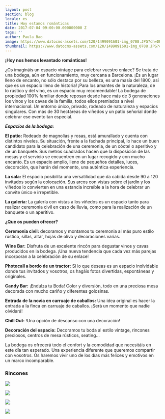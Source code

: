 ```yaml
---
layout: post
section: blog
locale: es
title: Hoy estamos románticas
date: 2017-07-04 09:00:00.000000000 Z
tags: ''
author: Paula Bao
image: https://www.datocms-assets.com/120/1499091601-img_0708.JPG?ch=DPR%2CWidth&auto=format&w=1024
thumbnail: https://www.datocms-assets.com/120/1499091601-img_0708.JPG?ch=DPR%2CWidth&auto=format&w=105
---
```


**¡Hoy nos hemos levantado románticas!**

¿Os imagináis un espacio vintage para celebrar vuestro enlace? Se trata de una bodega, aún en funcionamiento, muy cercana a Barcelona. ¡Es un lugar lleno de encanto, no sólo destaca por su belleza, es una masía del 1800, así que es un espacio lleno de historia!
¡Para los amantes de la naturaleza, de lo rústico y del vino, es un espacio muy recomendable! La bodega de propiedad 100% familiar donde reposan desde hace más de 3 generaciones los vinos y los cavas de la familia, todos ellos premiados a nivel internacional.
Un entorno único, privado, rodeado de naturaleza y espacios singulares. Con más de 30 hectáreas de viñedos y un patio señorial donde celebrar ese evento tan especial.

<!--more-->

***Espacios de la bodega:***

**El patio:** Rodeado de magnolias y rosas, está amurallado y cuenta con distintos niveles. Su situación, frente a la fachada principal, lo hace un buen candidato para la celebración de una ceremonia, de un cóctel o aperitivo y de un banquete. Sus metros cuadrados hacen que la disposición de las mesas y el servicio se encuentren en un lugar recogido y con mucho encanto. Es un espacio amplio, lleno de pequeños detalles, luces, decoración, que harán del momento, una auténtica experiencia.

**La sala:** El espacio posibilita una versatilidad que da cabida desde 90 a 120 invitados según la colocación. Sus arcos con vistas sobre el jardín y los viñedos lo convierten en una estancia increíble a la hora de celebrar un convite único e irrepetible.

**La galería:** La galería con vistas a los viñedos es un espacio tanto para realizar ceremonia civil en caso de lluvia, como para la realización de un banquete o un aperitivo.

**¿Que os pueden ofrecer?**

**Ceremonia civil:** decoramos y montamos tu ceremonia al más puro estilo rústico, sillas, altar, hojas de olivo y decoraciones varias.

**Wine Bar:** Disfruta de un excelente rincón para degustar vinos y cavas producidos en la bodega. ¡Una nueva tendencia que cada vez más parejas incorporan a la celebración de su enlace!

**Photocall a bordo de un tractor:**  Si lo que deseas es un espacio inolvidable donde tus invitados y vosotros, os hagáis fotos divertidas, espontáneas y originales.

**Candy Bar:** ¡Endulza tu Boda! Color y diversión, todo en una preciosa mesa decorada con mucho cariño y diferentes golosinas.

**Entrada de la novia en carruaje de caballos:** Una idea original es hacer la entrada a la finca en carruaje de caballos. ¡Será un momento que nadie olvidará!

**Chill Out:** !Una opción de descanso con una decoración!

**Decoración del espacio:** Decoramos tu boda al estilo vintage, rincones preciosos, centros de mesa rústicos, seating…


La bodega os ofrecerá todo el confort y la comodidad que necesitáis en este día tan esperado. Una experiencia diferente que queremos compartir con vosotros. Os haremos vivir uno de los días más felices y emotivos en un marco incomparable.



### Rincones

![](https://www.datocms-assets.com/120/1499091625-img_0703.JPG?ch=DPR%2CWidth&auto=format)

![](https://www.datocms-assets.com/120/1499091643-img_0715.JPG?ch=DPR%2CWidth&auto=format)

![](https://www.datocms-assets.com/120/1499091659-img_0737.JPG?ch=DPR%2CWidth&auto=format)

![](https://www.datocms-assets.com/120/1499091687-img_0748.JPG?ch=DPR%2CWidth&auto=format)
